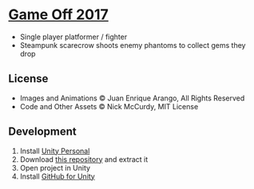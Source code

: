 # [Game Off 2017](https://itch.io/jam/game-off-2017)
- Single player platformer / fighter
- Steampunk scarecrow shoots enemy phantoms to collect gems they drop

## License
- Images and Animations © Juan Enrique Arango, All Rights Reserved
- Code and Other Assets © Nick McCurdy, MIT License

## Development
1. Install [Unity Personal](https://store.unity.com/products/unity-personal)
2. Download [this repository](https://github.com/nickmccurdy/game-off-2017/archive/master.zip) and extract it
3. Open project in Unity
4. Install [GitHub for Unity](https://github.com/github-for-unity/Unity)
